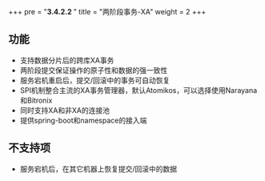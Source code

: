 +++
pre = "<b>3.4.2.2 </b>"
title = "两阶段事务-XA"
weight = 2
+++

## 功能

* 支持数据分片后的跨库XA事务
* 两阶段提交保证操作的原子性和数据的强一致性
* 服务宕机重启后，提交/回滚中的事务可自动恢复
* SPI机制整合主流的XA事务管理器，默认Atomikos，可以选择使用Narayana和Bitronix
* 同时支持XA和非XA的连接池
* 提供spring-boot和namespace的接入端

## 不支持项

* 服务宕机后，在其它机器上恢复提交/回滚中的数据
